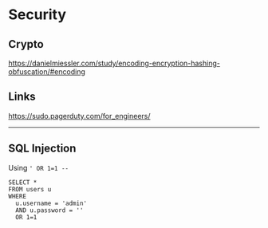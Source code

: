 # Security

## Crypto
https://danielmiessler.com/study/encoding-encryption-hashing-obfuscation/#encoding

## Links
https://sudo.pagerduty.com/for_engineers/


---
## SQL Injection
Using `' OR 1=1 --`
```
SELECT *
FROM users u
WHERE
  u.username = 'admin'
  AND u.password = ''
  OR 1=1
```
